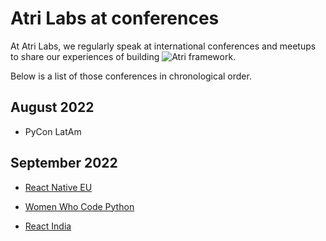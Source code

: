 # Atri Labs at conferences

At Atri Labs, we regularly speak at international conferences and meetups to share our experiences of building ![Atri framework](https://github.com/Atri-Labs/atrilabs-engine). 

Below is a list of those conferences in chronological order.

## August 2022

- PyCon LatAm

## September 2022

- [React Native EU](React_Native_EU_2022)

- [Women Who Code Python](WWCodePython)

- [React India](ReactIndia2022)